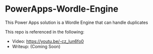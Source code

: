 # PowerApps-Wordle-Engine
This Power Apps solution is a Wordle Engine that can handle duplicates

This repo is referenced in the following:
- Video: https://youtu.be/-cz_lun6fo0
- Writeup: (Coming Soon)
